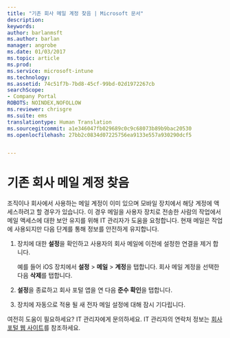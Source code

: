 ```yaml
---
title: "기존 회사 메일 계정 찾음 | Microsoft 문서"
description: 
keywords: 
author: barlanmsft
ms.author: barlan
manager: angrobe
ms.date: 01/03/2017
ms.topic: article
ms.prod: 
ms.service: microsoft-intune
ms.technology: 
ms.assetid: 74c51f7b-7bd8-45cf-99bd-02d1972267cb
searchScope:
- Company Portal
ROBOTS: NOINDEX,NOFOLLOW
ms.reviewer: chrisgre
ms.suite: ems
translationtype: Human Translation
ms.sourcegitcommit: a1e346047fb029689c0c9c68073b89b9bac20530
ms.openlocfilehash: 27bb2c0834d07225756ea9133e557a930290dcf5


---
```


# <a name="an-existing-company-email-account-was-found"></a>기존 회사 메일 계정 찾음

조직이나 회사에서 사용하는 메일 계정이 이미 있으며 모바일 장치에서 해당 계정에 액세스하려고 할 경우가 있습니다. 이 경우 메일을 사용자 장치로 전송한 사람의 작업에서 메일 액세스에 대한 보안 유지를 위해 IT 관리자가 도움을 요청합니다. 현재 메일은 작업에 사용되지만 다음 단계를 통해 정보를 안전하게 유지합니다.

1.  장치에 대한 **설정**을 확인하고 사용자의 회사 메일에 이전에 설정한 연결을 제거 합니다.

    예를 들어 iOS 장치에서 **설정** > **메일** > **계정**을 탭합니다. 회사 메일 계정을 선택한 다음 **삭제**를 탭합니다.

2.  **설정**을 종료하고 회사 포털 앱을 연 다음 **준수 확인**을 탭합니다.

3.  장치에 자동으로 적용 될 새 전자 메일 설정에 대해 잠시 기다립니다.

여전히 도움이 필요하세요? IT 관리자에게 문의하세요. IT 관리자의 연락처 정보는 [회사 포털 웹 사이트](http://portal.manage.microsoft.com)를 참조하세요.



<!--HONumber=Jan17_HO1-->


